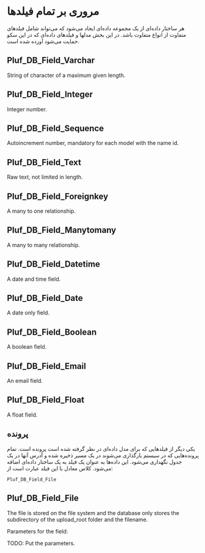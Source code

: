 # مروری بر تمام فیلدها

هر ساختار داده‌ای از یک مجموعه داده‌ای ایجاد می‌شود که می‌تواند شامل فیلدهای متفاوت از انواع متفاوت باشد. در این بخش مدلها و فیلدهای داده‌ای که در این سکو حمایت می‌شود آورده شده است.

    
## Pluf_DB_Field_Varchar

String of character of a maximum given length.

## Pluf_DB_Field_Integer

Integer number.

## Pluf_DB_Field_Sequence

Autoincrement number, mandatory for each model with the name id.

## Pluf_DB_Field_Text

Raw text, not limited in length.

## Pluf_DB_Field_Foreignkey

A many to one relationship.

## Pluf_DB_Field_Manytomany

A many to many relationship.

## Pluf_DB_Field_Datetime

A date and time field.

## Pluf_DB_Field_Date

A date only field.

## Pluf_DB_Field_Boolean

A boolean field.

## Pluf_DB_Field_Email

An email field.

## Pluf_DB_Field_Float

A float field.

## پرونده

یکی دیگر از فیلدهایی که برای مدل داده‌ای در نظر گرفته شده است پرونده است. تمام پرونده‌هایی که در سیستم بارگذاری می‌شوند در یک مسیر ذخیره شده و آدرس آنها در یک جدول نگهداری می‌شود. این داده‌ها به عنوان یک فیلد به یک ساختار داده‌ای اضافه می‌شود. کلاس معادل با این فیلد عبارت است از:

	Pluf_DB_Field_File



## Pluf_DB_Field_File

The file is stored on the file system and the database only stores the subdirectory of the upload_root folder and the filename.

Parameters for the field:

TODO: Put the parameters.